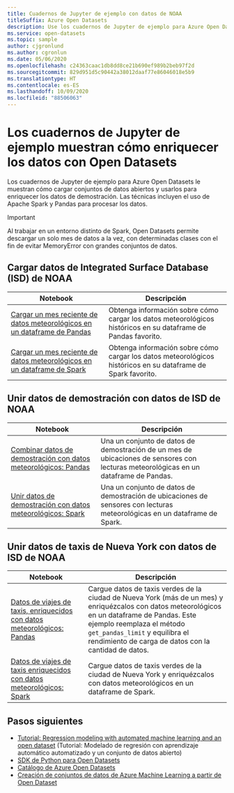 ```yaml
---
title: Cuadernos de Jupyter de ejemplo con datos de NOAA
titleSuffix: Azure Open Datasets
description: Use los cuadernos de Jupyter de ejemplo para Azure Open Datasets para obtener información sobre cómo cargar los conjuntos de datos abiertos y usarlos para enriquecer los datos de demostración. Las técnicas incluyen el uso de Spark y Pandas para procesar los datos.
ms.service: open-datasets
ms.topic: sample
author: cjgronlund
ms.author: cgronlun
ms.date: 05/06/2020
ms.openlocfilehash: c24363caac1db8dd8ce21b690ef989b2beb97f2d
ms.sourcegitcommit: 829d951d5c90442a38012daaf77e86046018e5b9
ms.translationtype: HT
ms.contentlocale: es-ES
ms.lasthandoff: 10/09/2020
ms.locfileid: "88506063"
---
```

# <a name="example-jupyter-notebooks-show-how-to-enrich-data-with-open-datasets"></a>Los cuadernos de Jupyter de ejemplo muestran cómo enriquecer los datos con Open Datasets 
Los cuadernos de Jupyter de ejemplo para Azure Open Datasets le muestran cómo cargar conjuntos de datos abiertos y usarlos para enriquecer los datos de demostración. Las técnicas incluyen el uso de Apache Spark y Pandas para procesar los datos.

>[!IMPORTANT]
>Al trabajar en un entorno distinto de Spark, Open Datasets permite descargar un solo mes de datos a la vez, con determinadas clases con el fin de evitar MemoryError con grandes conjuntos de datos.

## <a name="load-noaa-integrated-surface-database-isd-data"></a>Cargar datos de Integrated Surface Database (ISD) de NOAA 
|Notebook        | Descripción                                    |
|----------------|------------------------------------------------|
|[Cargar un mes reciente de datos meteorológicos en un dataframe de Pandas](https://github.com/Azure/OpenDatasetsNotebooks/blob/master/tutorials/data-access/02-weather-to-pandas-dataframe.ipynb) | Obtenga información sobre cómo cargar los datos meteorológicos históricos en su dataframe de Pandas favorito. |
|[Cargar un mes reciente de datos meteorológicos en un dataframe de Spark](https://github.com/Azure/OpenDatasetsNotebooks/blob/master/tutorials/data-access/01-weather-to-spark-dataframe.ipynb) | Obtenga información sobre cómo cargar los datos meteorológicos históricos en su dataframe de Spark favorito.  |

## <a name="join-demo-data-with-noaa-isd-data"></a>Unir datos de demostración con datos de ISD de NOAA 
|Notebook        | Descripción                                    |
|----------------|------------------------------------------------|
|[Combinar datos de demostración con datos meteorológicos: Pandas](https://github.com/Azure/OpenDatasetsNotebooks/blob/master/tutorials/data-join/02-weather-join-in-pandas.ipynb) | Una un conjunto de datos de demostración de un mes de ubicaciones de sensores con lecturas meteorológicas en un dataframe de Pandas.  |
|[Unir datos de demostración con datos meteorológicos: Spark](https://github.com/Azure/OpenDatasetsNotebooks/blob/master/tutorials/data-join/01-weather-join-in-spark.ipynb) | Una un conjunto de datos de demostración de ubicaciones de sensores con lecturas meteorológicas en un dataframe de Spark. |

## <a name="join-nyc-taxi-data-with-noaa-isd-data"></a>Unir datos de taxis de Nueva York con datos de ISD de NOAA 
|Notebook        | Descripción                                    |
|----------------|------------------------------------------------|
|[Datos de viajes de taxis, enriquecidos con datos meteorológicos: Pandas](https://github.com/Azure/OpenDatasetsNotebooks/blob/master/tutorials/data-join/04-nyc-taxi-join-weather-in-pandas.ipynb) | Cargue datos de taxis verdes de la ciudad de Nueva York (más de un mes) y enriquézcalos con datos meteorológicos en un dataframe de Pandas. Este ejemplo reemplaza el método `get_pandas_limit` y equilibra el rendimiento de carga de datos con la cantidad de datos.|
|[Datos de viajes de taxis enriquecidos con datos meteorológicos: Spark](https://github.com/Azure/OpenDatasetsNotebooks/blob/master/tutorials/data-join/03-nyc-taxi-join-weather-in-spark.ipynb) | Cargue datos de taxis verdes de la ciudad de Nueva York y enriquézcalos con datos meteorológicos en un dataframe de Spark.  |

## <a name="next-steps"></a>Pasos siguientes

* [Tutorial: Regression modeling with automated machine learning and an open dataset](/azure/machine-learning/tutorial-auto-train-models?context=azure/open-datasets/context/open-datasets-context) (Tutorial: Modelado de regresión con aprendizaje automático automatizado y un conjunto de datos abierto)
* [SDK de Python para Open Datasets](/python/api/azureml-opendatasets/azureml.opendatasets?view=azure-ml-py)
* [Catálogo de Azure Open Datasets](https://azure.microsoft.com/services/open-datasets/catalog/)
* [Creación de conjuntos de datos de Azure Machine Learning a partir de Open Dataset](how-to-create-azure-machine-learning-dataset-from-open-dataset.md)